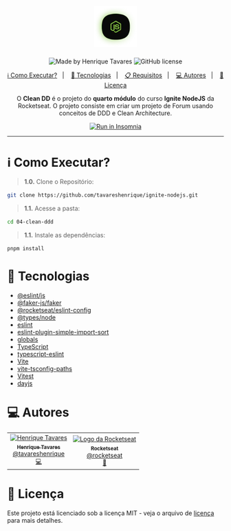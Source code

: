 <h1 align="center">
	<img alt="Ignite NodeJS" title="Ignite NodeJS" src="https://raw.githubusercontent.com/tavareshenrique/ignite-nodejs/main/%40assets/logo.webp" width="100px" />
</h1>

<p align="center">
	<img alt="Made by Henrique Tavares" src="https://img.shields.io/badge/made%20by-Henrique Tavares-%20?color=0a0a0a">
	<img alt="GitHub license" src="https://img.shields.io/github/license/tavareshenrique/ignite-nodejs?color=0a0a0a">
</p>

<p align="center">
	<a href="#information_source-como-executar">ℹ️ Como Executar?</a>&nbsp;&nbsp;&nbsp;|&nbsp;&nbsp;&nbsp;
	<a href="#rocket-tecnologias">🚀 Tecnologias</a>&nbsp;&nbsp;&nbsp;|&nbsp;&nbsp;&nbsp;
	<a href="#clipboard-requisitos">📋 Requisitos</a>&nbsp;&nbsp;&nbsp;|&nbsp;&nbsp;&nbsp;
	<a href="#computer-autores">💻 Autores</a>&nbsp;&nbsp;&nbsp;|&nbsp;&nbsp;&nbsp;
	<a href="#memo-licença">📝 Licença</a>
</p>

<p align="center">
	O <b>Clean DD</b> é o projeto do <b>quarto módulo</b> do curso <b>Ignite NodeJS</b> da Rocketseat. O projeto consiste em criar um projeto de Forum usando conceitos de DDD e Clean Architecture.
</p>

<p align="center">
	<a href="https://insomnia.rest/run/?label=03-api-solid&uri=https%3A%2F%2Fraw.githubusercontent.com%2Ftavareshenrique%2Fignite-nodejs%2Frefs%2Fheads%2Fmain%2F03-api-solid%2Fassets%2FInsomnia_2025-02-01.json" target="_blank"><img src="https://insomnia.rest/images/run.svg" alt="Run in Insomnia"></a>
</p>

---

# :information_source: Como Executar?

> **1.0.** Clone o Repositório:

```bash
git clone https://github.com/tavareshenrique/ignite-nodejs.git
```

> **1.1.** Acesse a pasta:

```bash
cd 04-clean-ddd
```

> **1.1.** Instale as dependências:

```bash
pnpm install
```

# :rocket: Tecnologias

- [@eslint/js](https://www.npmjs.com/package/@eslint/js)  
- [@faker-js/faker](https://www.npmjs.com/package/@faker-js/faker)  
- [@rocketseat/eslint-config](https://www.npmjs.com/package/@rocketseat/eslint-config)  
- [@types/node](https://www.npmjs.com/package/@types/node)  
- [eslint](https://eslint.org/)  
- [eslint-plugin-simple-import-sort](https://www.npmjs.com/package/eslint-plugin-simple-import-sort)  
- [globals](https://www.npmjs.com/package/globals)  
- [TypeScript](https://www.typescriptlang.org/)  
- [typescript-eslint](https://typescript-eslint.io/)  
- [Vite](https://vitejs.dev/)  
- [vite-tsconfig-paths](https://www.npmjs.com/package/vite-tsconfig-paths)  
- [Vitest](https://vitest.dev/)  
- [dayjs](https://day.js.org/)  

# :computer: Autores

<table>
	<tr>
		<td align="center">
			<a href="http://github.com/tavareshenrique/">
				<img src="https://avatars1.githubusercontent.com/u/27022914?v=4" width="100px;" alt="Henrique Tavares"/>
				<br />
				<sub>
					<b>Henrique Tavares</b>
				</sub>
			 </a>
			 <br />
			 <a href="https://www.linkedin.com/in/tavareshenrique/" title="Linkedin">@tavareshenrique</a>
			 <br />
			 <a href="https://github.com/tavareshenrique/go-barber-web-ts/commits?author=tavareshenrique" title="Code">💻</a>
		</td>
		<td align="center">
			<a href="http://github.com/rocketseat/">
				<img src="https://avatars.githubusercontent.com/u/28929274?s=200&v=4" width="100px;" alt="Logo da Rocketseat"/>
				<br />
				<sub>
					<b>Rocketseat</b>
				</sub>
			 </a>
			 <br />
			 <a href="http://github.com/rocketseat/" title="Linkedin">@rocketseat</a>
			 <br />
			 <a href="https://github.com/tavareshenrique/go-barber-web-ts/commits?author=tavareshenrique" title="Education Platform">🚀</a>
		</td>
	</tr>
</table>

# :memo: Licença

Este projeto está licenciado sob a licença MIT - veja o arquivo de [licença](./LICENSE) para mais detalhes.